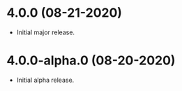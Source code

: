 # 4.0.0 (08-21-2020)

- Initial major release.

# 4.0.0-alpha.0 (08-20-2020)

- Initial alpha release.
